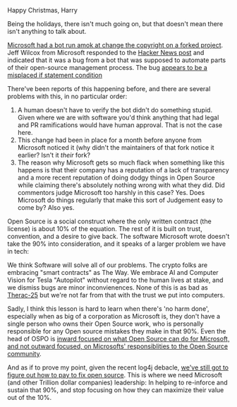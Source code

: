 Happy Christmas, Harry

Being the holidays, there isn't much going on, but that doesn't mean there isn't anything to talk about.

[Microsoft had a bot run amok at change the copyright on a forked project](https://github.com/microsoft/grpc_bench/commit/04c7143a39a0bb243369e31f3b3b797449468fdb).  Jeff Wilcox from Microsoft responded to the [Hacker News post](https://news.ycombinator.com/item?id=29683471) and indicated that it was a bug from a bot that was supposed to automate parts of their open-source management process.  The bug [appears to be a misplaced if statement condition](https://github.com/microsoft/opensource-management-portal/blob/main/routes/org/repoWorkflowEngine.ts#L373)

There've been reports of this happening before, and there are several problems with this, in no particular order:

1. A human doesn't have to verify the bot didn't do something stupid.  Given where we are with software you'd think anything that had legal and PR ramifications would have human approval. That is not the case here.
2. This change had been in place for a month before anyone from Microsoft noticed it (why didn't the maintainers of that fork notice it earlier? Isn't it *their* fork?  
3. The reason why Microsoft gets so much flack when something like this happens is that their company has a reputation of a lack of transparency and a more recent reputation of doing dodgy things in Open Source while claiming there's absolutely nothing wrong with what they did.  Did commentors judge Microsoft too harshly in this case? Yes.  Does Microsoft do things regularly that make this sort of Judgement easy to come by? Also yes.

Open Source is a social construct where the only written contract (the license) is about 10% of the equation. The rest of it is built on trust, convention, and a desire to give back.  The software Microsoft wrote doesn't take the 90% into consideration, and it speaks of a larger problem we have in tech:

We think Software will solve all of our problems.  The crypto folks are embracing "smart contracts" as The Way. We embrace AI and Computer Vision for Tesla "Autopilot" without regard to the human lives at stake, and we dismiss bugs are minor inconvienences.   None of this is as bad as [Therac-25](https://hackaday.com/2015/10/26/killed-by-a-machine-the-therac-25/) but we're not far from that with the trust we put into computers.

Sadly, I think this lesson is hard to learn when there's 'no harm done', especially when as big of a corporation as Microsoft is, they don't have a single person who owns their Open Source work, who is personally responsible for any Open source mistakes they make in that 90%.  Even the head of OSPO is [inward focused on what Open Source can do for Microsoft, and not outward focused, on Microsofts' responsiblities to the Open Source community](https://venturebeat.com/2021/10/22/inside-microsofts-open-source-program-office/).

And as if to prove my point, given the recent log4j debacle, [we've still got to figure out how to pay to fix open source](https://news.slashdot.org/story/21/12/18/2016216/whos-paying-to-fix-open-source-software).  This is where we need Microsoft (and other Trillion dollar companies) leadership: In helping to re-inforce and sustain that 90%, and stop focusing on how they can maximize their value out of the 10%.

